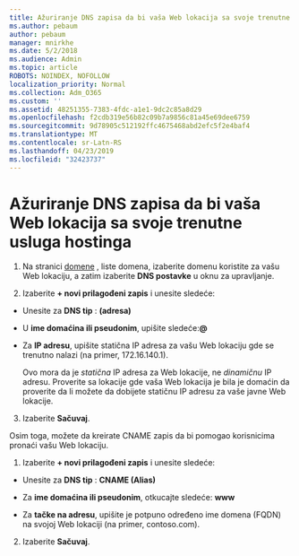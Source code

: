 ```yaml
---
title: Ažuriranje DNS zapisa da bi vaša Web lokacija sa svoje trenutne usluga hostinga
ms.author: pebaum
author: pebaum
manager: mnirkhe
ms.date: 5/2/2018
ms.audience: Admin
ms.topic: article
ROBOTS: NOINDEX, NOFOLLOW
localization_priority: Normal
ms.collection: Adm_O365
ms.custom: ''
ms.assetid: 48251355-7383-4fdc-a1e1-9dc2c85a8d29
ms.openlocfilehash: f2cdb319e56b82c09b7a9856c81a45e69dee6759
ms.sourcegitcommit: 9d78905c512192ffc4675468abd2efc5f2e4baf4
ms.translationtype: MT
ms.contentlocale: sr-Latn-RS
ms.lasthandoff: 04/23/2019
ms.locfileid: "32423737"
---
```

# <a name="update-dns-records-to-keep-your-website-with-your-current-hosting-provider"></a>Ažuriranje DNS zapisa da bi vaša Web lokacija sa svoje trenutne usluga hostinga

1. Na stranici [domene](https://portal.office.com/adminportal/home#/Domains) , liste domena, izaberite domenu koristite za vašu Web lokaciju, a zatim izaberite **DNS postavke** u oknu za upravljanje. 
    
2. Izaberite **+ novi prilagođeni zapis** i unesite sledeće: 
    
  - Unesite za **DNS tip** : **(adresa)**
    
  - U **ime domaćina ili pseudonim**, upišite sledeće:**@**
    
  - Za **IP adresu**, upišite statična IP adresa za vašu Web lokaciju gde se trenutno nalazi (na primer, 172.16.140.1). 
    
    Ovo mora da je *statična* IP adresa za Web lokacije, ne *dinamičnu* IP adresu. Proverite sa lokacije gde vaša Web lokacija je bila je domaćin da proverite da li možete da dobijete statičnu IP adresu za vaše javne Web lokacije. 
    
3. Izaberite **Sačuvaj**. 
    
Osim toga, možete da kreirate CNAME zapis da bi pomogao korisnicima pronaći vašu Web lokaciju.
  
1. Izaberite **+ novi prilagođeni zapis** i unesite sledeće: 
    
  - Unesite za **DNS tip** : **CNAME (Alias)**
    
  - Za **ime domaćina ili pseudonim**, otkucajte sledeće: **www**
    
  - Za **tačke na adresu**, upišite je potpuno određeno ime domena (FQDN) na svojoj Web lokaciji (na primer, contoso.com). 
    
2. Izaberite **Sačuvaj**. 
    

